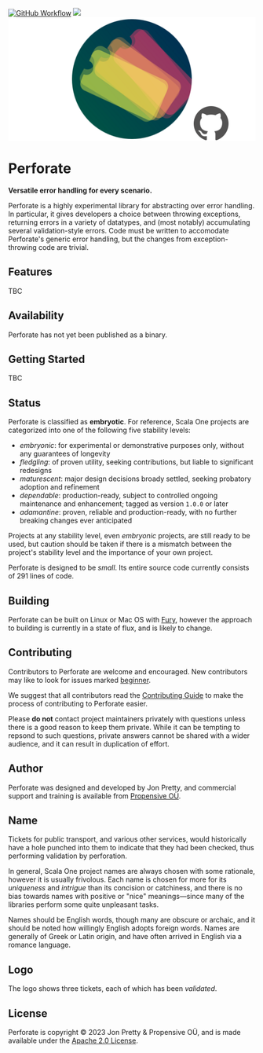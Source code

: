 [<img alt="GitHub Workflow" src="https://img.shields.io/github/actions/workflow/status/propensive/perforate/main.yml?style=for-the-badge" height="24">](https://github.com/propensive/perforate/actions)
[<img src="https://img.shields.io/discord/633198088311537684?color=8899f7&label=DISCORD&style=for-the-badge" height="24">](https://discord.gg/7b6mpF6Qcf)
<img src="/doc/images/github.png" valign="middle">

# Perforate

__Versatile error handling for every scenario.__

Perforate is a highly experimental library for abstracting over error handling. In particular, it gives developers a choice between throwing exceptions, returning errors in a variety of datatypes, and (most notably) accumulating several validation-style errors. Code must be written to accomodate Perforate's generic error handling, but the changes from exception-throwing code are trivial.

## Features

TBC


## Availability

Perforate has not yet been published as a binary.

## Getting Started

TBC


## Status

Perforate is classified as __embryotic__. For reference, Scala One projects are
categorized into one of the following five stability levels:

- _embryonic_: for experimental or demonstrative purposes only, without any guarantees of longevity
- _fledgling_: of proven utility, seeking contributions, but liable to significant redesigns
- _maturescent_: major design decisions broady settled, seeking probatory adoption and refinement
- _dependable_: production-ready, subject to controlled ongoing maintenance and enhancement; tagged as version `1.0.0` or later
- _adamantine_: proven, reliable and production-ready, with no further breaking changes ever anticipated

Projects at any stability level, even _embryonic_ projects, are still ready to
be used, but caution should be taken if there is a mismatch between the
project's stability level and the importance of your own project.

Perforate is designed to be _small_. Its entire source code currently consists
of 291 lines of code.

## Building

Perforate can be built on Linux or Mac OS with [Fury](/propensive/fury), however
the approach to building is currently in a state of flux, and is likely to
change.

## Contributing

Contributors to Perforate are welcome and encouraged. New contributors may like to look for issues marked
<a href="https://github.com/propensive/perforate/labels/beginner">beginner</a>.

We suggest that all contributors read the [Contributing Guide](/contributing.md) to make the process of
contributing to Perforate easier.

Please __do not__ contact project maintainers privately with questions unless
there is a good reason to keep them private. While it can be tempting to
repsond to such questions, private answers cannot be shared with a wider
audience, and it can result in duplication of effort.

## Author

Perforate was designed and developed by Jon Pretty, and commercial support and training is available from
[Propensive O&Uuml;](https://propensive.com/).



## Name

Tickets for public transport, and various other services, would historically have a hole punched into them to indicate that they had been checked, thus performing validation by perforation.

In general, Scala One project names are always chosen with some rationale, however it is usually
frivolous. Each name is chosen for more for its _uniqueness_ and _intrigue_ than its concision or
catchiness, and there is no bias towards names with positive or "nice" meanings—since many of the
libraries perform some quite unpleasant tasks.

Names should be English words, though many are obscure or archaic, and it should be noted how
willingly English adopts foreign words. Names are generally of Greek or Latin origin, and have
often arrived in English via a romance language.

## Logo

The logo shows three tickets, each of which has been _validated_.

## License

Perforate is copyright &copy; 2023 Jon Pretty & Propensive O&Uuml;, and is made available under the
[Apache 2.0 License](/license.md).
